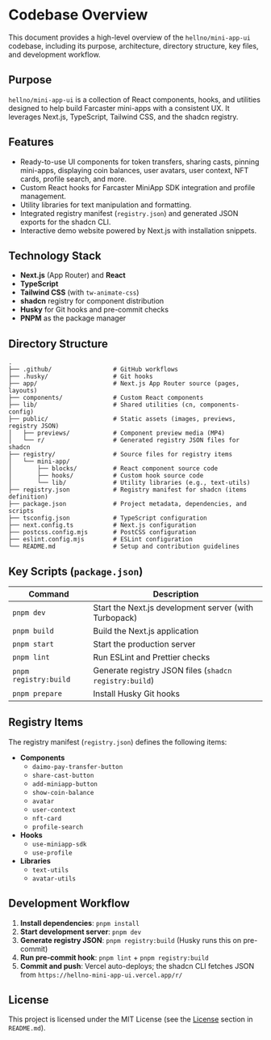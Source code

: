 # Codebase Overview

This document provides a high-level overview of the `hellno/mini-app-ui` codebase, including its purpose, architecture, directory structure, key files, and development workflow.

## Purpose

`hellno/mini-app-ui` is a collection of React components, hooks, and utilities designed to help build Farcaster mini-apps with a consistent UX. It leverages Next.js, TypeScript, Tailwind CSS, and the shadcn registry.

## Features

- Ready-to-use UI components for token transfers, sharing casts, pinning mini-apps, displaying coin balances, user avatars, user context, NFT cards, profile search, and more.
- Custom React hooks for Farcaster MiniApp SDK integration and profile management.
- Utility libraries for text manipulation and formatting.
- Integrated registry manifest (`registry.json`) and generated JSON exports for the shadcn CLI.
- Interactive demo website powered by Next.js with installation snippets.

## Technology Stack

- **Next.js** (App Router) and **React**
- **TypeScript**
- **Tailwind CSS** (with `tw-animate-css`)
- **shadcn** registry for component distribution
- **Husky** for Git hooks and pre-commit checks
- **PNPM** as the package manager

## Directory Structure

```text
. 
├── .github/                 # GitHub workflows
├── .husky/                  # Git hooks
├── app/                     # Next.js App Router source (pages, layouts)
├── components/              # Custom React components
├── lib/                     # Shared utilities (cn, components-config)
├── public/                  # Static assets (images, previews, registry JSON)
│   ├── previews/            # Component preview media (MP4)
│   └── r/                   # Generated registry JSON files for shadcn
├── registry/                # Source files for registry items
│   └── mini-app/
│       ├── blocks/          # React component source code
│       ├── hooks/           # Custom hook source code
│       └── lib/             # Utility libraries (e.g., text-utils)
├── registry.json            # Registry manifest for shadcn (items definition)
├── package.json             # Project metadata, dependencies, and scripts
├── tsconfig.json            # TypeScript configuration
├── next.config.ts           # Next.js configuration
├── postcss.config.mjs       # PostCSS configuration
├── eslint.config.mjs        # ESLint configuration
└── README.md                # Setup and contribution guidelines
```

## Key Scripts (`package.json`)

| Command               | Description                                                   |
|-----------------------|---------------------------------------------------------------|
| `pnpm dev`            | Start the Next.js development server (with Turbopack)         |
| `pnpm build`          | Build the Next.js application                                 |
| `pnpm start`          | Start the production server                                   |
| `pnpm lint`           | Run ESLint and Prettier checks                                |
| `pnpm registry:build` | Generate registry JSON files (`shadcn registry:build`)        |
| `pnpm prepare`        | Install Husky Git hooks                                       |

## Registry Items

The registry manifest (`registry.json`) defines the following items:

- **Components**
  - `daimo-pay-transfer-button`
  - `share-cast-button`
  - `add-miniapp-button`
  - `show-coin-balance`
  - `avatar`
  - `user-context`
  - `nft-card`
  - `profile-search`
- **Hooks**
  - `use-miniapp-sdk`
  - `use-profile`
- **Libraries**
  - `text-utils`
  - `avatar-utils`

## Development Workflow

1. **Install dependencies**: `pnpm install`
2. **Start development server**: `pnpm dev`
3. **Generate registry JSON**: `pnpm registry:build` (Husky runs this on pre-commit)
4. **Run pre-commit hook**: `pnpm lint` + `pnpm registry:build`
5. **Commit and push**: Vercel auto-deploys; the shadcn CLI fetches JSON from `https://hellno-mini-app-ui.vercel.app/r/`

## License

This project is licensed under the MIT License (see the [License](#license) section in `README.md`).